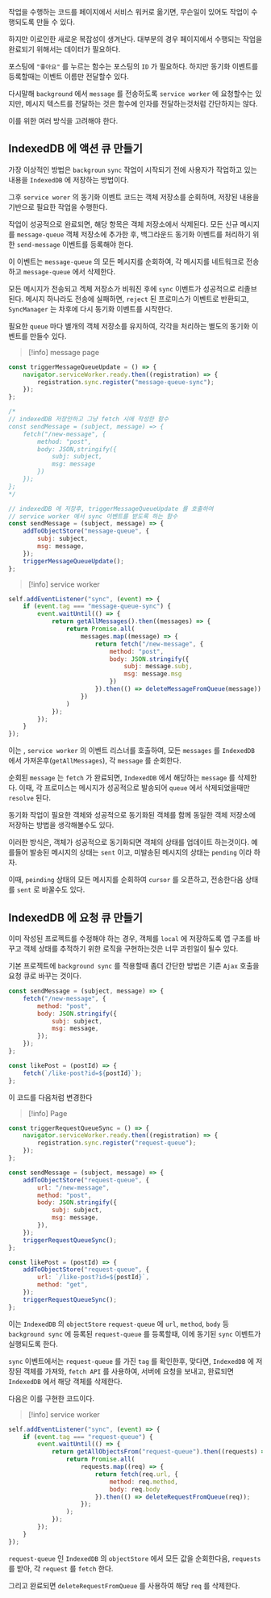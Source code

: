 
작업을 수행하는 코드를 페이지에서 서비스 워커로 옮기면, 무슨일이 있어도 작업이 수행되도록 만들 수 있다.

하지만 이로인한 새로운 복잡성이 생겨난다.
대부분의 경우 페이지에서 수행되는 작업을 완료되기 위해서는 데이터가 필요하다.

포스팅에 `"좋아요"` 를 누르는 함수는 포스팅의 `ID` 가 필요하다.
하지만 동기화 이벤트를 등록할때는 이벤트 이름만 전달할수 있다.

다시말해 `background` 에서 `message` 를 전송하도록 `service worker` 에 요청할수는 있지만, 메시지 텍스트를 전달하는 것은 함수에 인자를 전달하는것처럼 간단하지는 않다.

이를 위한 여러 방식을 고려해야 한다.

## IndexedDB 에 액션 큐 만들기

가장 이상적인 방법은 `backgroun` `sync` 작업이 시작되기 전에 사용자가 작업하고 있는 내용을 `IndexedDB` 에 저장하는 방법이다.

그후 `service worer` 의 동기화 이벤트 코드는 객체 저장소를 순회하며, 저장된 내용을 기반으로 필요한 작업을 수행한다.

작업이 성공적으로 완료되면, 해당 항목은 객체 저장소에서 삭제된다.
모든 신규 메시지를 `message-queue` 객체 저장소에 추가한 후, 백그라운드 동기화 이벤트를 처리하기 위한 `send-message` 이벤트를 등록해야 한다.

이 이벤트는 `message-queue` 의 모든 메시지를 순회하여, 각 메시지를 네트워크로 전송하고 `message-queue` 에서 삭제한다.

모든 메시지가 전송되고 겍체 저장소가 비워진 후에 `sync` 이벤트가 성공적으로 리졸브된다.
메시지 하나라도 전송에 실패하면, `reject` 된 프로미스가 이벤트로 반환되고, `SyncManager` 는 차후에 다시 동기화 이벤트를 시작한다.

필요한 `queue` 마다 별개의 객체 저장소를 유지하여, 각각을 처리하는 별도의 동기화 이벤트를 만들수 있다.

>[!info] message page
```js
const triggerMessageQueueUpdate = () => {
	navigator.serviceWorker.ready.then((registration) => {
		registration.sync.register("message-queue-sync");	
	});
};

/*
// indexedDB 저장안하고 그냥 fetch 시에 작성한 함수
const sendMessage = (subject, message) => {
	fetch("/new-message", {
		method: "post",
		body: JSON,stringify({
			subj: subject, 
			msg: message
		})
	});
};
*/

// indexedDB 에 저장후, triggerMessageQueueUpdate 를 호출하여
// service worker 에서 sync 이벤트를 받도록 하는 함수
const sendMessage = (subject, message) => {
	addToObjectStore("message-queue", {
		subj: subject,
		msg: message,
	});
	triggerMessageQueueUpdate();
};
```

>[!info] service worker
```js
self.addEventListener("sync", (event) => {
	if (event.tag === "message-queue-sync") {
		event.waitUntil(() => {
			return getAllMessages().then((messages) => {
				return Promise.all(
					messages.map((message) => {
						return fetch("/new-message", {
							method: "post",
							body: JSON.stringify({
								subj: message.subj,	
								msg: message.msg
							})
						}).then(() => deleteMessageFromQueue(message))
					})
				)
			});
		});
	}
});
```

이는 , `service worker` 의 이벤트 리스너를 호출하여, 모든 `messages` 를 `IndexedDB` 에서 가져온후(`getAllMessages`), 각 `message` 를 순회한다.

순회된 `message` 는 `fetch` 가 완료되면, `IndexedDB` 에서 해당하는 `message` 를 삭제한다.
이때, 각 프로미스는 메시지가 성공적으로 발송되어 `queue` 에서 삭제되었을때만 `resolve` 된다.

동기화 작업이 필요한 객체와 성공적으로 동기화된 객체를 함께 동일한 객체 저장소에 저장하는 방법을 생각해볼수도 있다.

이러한 방식은, 객체가 성공적으로 동기화되면 객체의 상태를 업데이트 하는것이다.
예를들어 발송된 메시지의 상태는 `sent` 이고, 미발송된 메시지의 상태는 `pending` 이라 하자.

이때, `peinding` 상태의 모든 메시지를 순회하여 `cursor` 를 오픈하고, 전송한다음 상태를 `sent` 로 바꿀수도 있다.

## IndexedDB 에 요청 큐 만들기

이미 작성된 프로젝트를 수정해야 하는 경우, 객체를 `local` 에 저장하도록 앱 구조를 바꾸고 객체 상태를 추적하기 위한 로직을 구현하는것은 너무 과힌일이 될수 있다.

기본 프로젝트에 `background sync` 를 적용할때 좀더 간단한 방법은 기존 `Ajax` 호출을 요청 큐로 바꾸는 것이다.

```js
const sendMessage = (subject, message) => {
	fetch("/new-message", {
		method: "post",
		body: JSON.stringify({
			subj: subject,
			msg: message,
		});
	});
};

const likePost = (postId) => {
	fetch(`/like-post?id=${postId}`);
};
```

이 코드를 다음처럼 변경한다

>[!info] Page
```js
const triggerRequestQueueSync = () => {
	navigator.serviceWorker.ready.then((registration) => {
		registration.sync.register("request-queue");
	});
};

const sendMessage = (subject, message) => {
	addToObjectStore("request-queue", {
		url: "/new-message",
		method: "post",
		body: JSON.stringify({
			subj: subject,
			msg: message,
		}),
	});
	triggerRequestQueueSync();
};

const likePost = (postId) => {
	addToObjectStore("request-queue", {
		url: `/like-post?id=${postId}`,
		method: "get",
	});
	triggerRequestQueueSync();
};
```

이는 `IndexedDB` 의 `objectStore` `request-queue`  에 `url`, `method`, `body`  등 `background sync` 에 등록된 `request-queue`  를 등록할때, 이에 동기된 `sync` 이벤트가 실행되도록 한다.

`sync` 이벤트에서는 `request-queue` 를 가진 `tag` 를 확인한후, 맞다면, `IndexedDB` 에 저장된 객체를 가져와, `fetch API` 를 사용하여, 서버에 요청을 보내고, 완료되면 `IndexedDB` 에서 해당 객체를 삭제한다.

다음은 이를 구현한 코드이다.

>[!info] service worker
```js
self.addEventListener("sync", (event) => {
	if (event.tag === "request-queue") {
		event.waitUntil(() => {
			return getAllObjectsFrom("request-queue").then((requests) => {
				return Promise.all(
					requests.map((req) => {
						return fetch(req.url, {
							method: req.method,
							body: req.body
						}).then(() => deleteRequestFromQueue(req));
					});
				);
			});
		});
	}
});
```

`request-queue`  인 `IndexedDB` 의 `objectStore` 에서 모든 값을 순회한다음, `requests` 를 받아, 각 `request` 를 `fetch` 한다.

그리고 완료되면 `deleteRequestFromQueue` 를 사용하여 해당 `req` 를 삭제한다.








